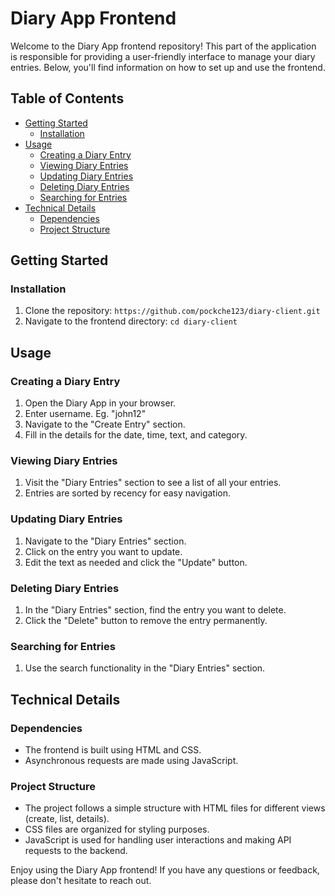 # Diary App Frontend

Welcome to the Diary App frontend repository! This part of the application is responsible for providing a user-friendly interface to manage your diary entries. Below, you'll find information on how to set up and use the frontend.

## Table of Contents

- [Getting Started](#getting-started)
  - [Installation](#installation)
- [Usage](#usage)
  - [Creating a Diary Entry](#creating-a-diary-entry)
  - [Viewing Diary Entries](#viewing-diary-entries)
  - [Updating Diary Entries](#updating-diary-entries)
  - [Deleting Diary Entries](#deleting-diary-entries)
  - [Searching for Entries](#searching-for-entries)
- [Technical Details](#technical-details)
  - [Dependencies](#dependencies)
  - [Project Structure](#project-structure)

## Getting Started



### Installation

1. Clone the repository: `https://github.com/pockche123/diary-client.git`
2. Navigate to the frontend directory: `cd diary-client`

## Usage

### Creating a Diary Entry

1. Open the Diary App in your browser.
2. Enter username. Eg. "john12"
3. Navigate to the "Create Entry" section.
3. Fill in the details for the date, time, text, and category.


### Viewing Diary Entries

1. Visit the "Diary Entries" section to see a list of all your entries.
2. Entries are sorted by recency for easy navigation.

### Updating Diary Entries

1. Navigate to the "Diary Entries" section.
2. Click on the entry you want to update.
3. Edit the text as needed and click the "Update" button.

### Deleting Diary Entries

1. In the "Diary Entries" section, find the entry you want to delete.
2. Click the "Delete" button to remove the entry permanently.

### Searching for Entries

1. Use the search functionality in the "Diary Entries" section.

## Technical Details

### Dependencies

- The frontend is built using HTML and CSS.
- Asynchronous requests are made using JavaScript.

### Project Structure

- The project follows a simple structure with HTML files for different views (create, list, details).
- CSS files are organized for styling purposes.
- JavaScript is used for handling user interactions and making API requests to the backend.

Enjoy using the Diary App frontend! If you have any questions or feedback, please don't hesitate to reach out.
